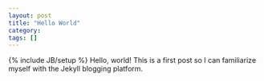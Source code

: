 ```yaml
---
layout: post
title: "Hello World"
category: 
tags: []
---
```

{% include JB/setup %}
Hello, world! This is a first post so I can familiarize myself with the Jekyll blogging platform.